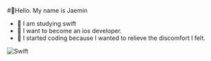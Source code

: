 #🔭Hello. My name is Jaemin

- 🌱 I am studying swift
- 👯 I want to become an ios developer.
- 🤔 I started coding because I wanted to relieve the discomfort I felt.

![Swift](https://img.shields.io/badge/swift-F54A2A?style=for-the-badge&logo=swift&logoColor=white)                                               
